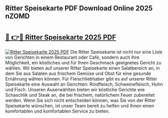 ## Ritter Speisekarte PDF Download Online 2025 nZOMD

# <h2><a href="http://gc86kb.nevu.top/?p=Ritter+Speisekarte">🔗 👉🔴 Ritter Speisekarte 2025 PDF</a></h2>

[![Ritter Speisekarte 2025 PDF](https://i.imgur.com/dBaPXMq.png)](http://gc86kb.nevu.top/?p=Ritter+Speisekarte)
Die Ritter Speisekarte ist nicht nur eine Liste von Gerichten in einem Restaurant oder Café, sondern auch Ihre Möglichkeit, ein köstliches und für Ihren Geschmack geeignetes Gericht zu wählen. Wir bieten auf unserer Ritter Speisekarte einen Salatbereich an, in dem Sie aus Salaten aus frischem Gemüse und Obst für eine gesunde Ernährung wählen können. Für Fleischliebhaber gibt es auf unserer Ritter Speisekarte eine Auswahl an Gerichten: Rindfleisch, Schweinefleisch, Huhn und Fisch. Unseren Auserwählten bieten wir köstliche Gerichte wie Schaschlik und Steak an, die bei frischem, natürlichem Feuer zubereitet werden. Wenn Sie sich nicht entscheiden können, was Sie von der Ritter Speisekarte wünschen, ist unser Team bereit zu helfen und Ihnen einen komfortablen und komfortablen Service zu bieten.
